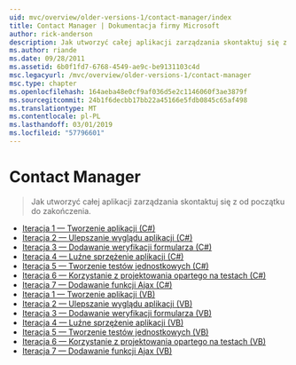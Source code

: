 ```yaml
---
uid: mvc/overview/older-versions-1/contact-manager/index
title: Contact Manager | Dokumentacja firmy Microsoft
author: rick-anderson
description: Jak utworzyć całej aplikacji zarządzania skontaktuj się z od początku do zakończenia.
ms.author: riande
ms.date: 09/28/2011
ms.assetid: 6b0f1fd7-6768-4549-ae9c-be9131103c4d
msc.legacyurl: /mvc/overview/older-versions-1/contact-manager
msc.type: chapter
ms.openlocfilehash: 164aeba48e0cf9af036d5e2c1146060f3ae3879f
ms.sourcegitcommit: 24b1f6decbb17bb22a45166e5fdb0845c65af498
ms.translationtype: MT
ms.contentlocale: pl-PL
ms.lasthandoff: 03/01/2019
ms.locfileid: "57796601"
---
```

<a name="contact-manager"></a>Contact Manager
====================
> Jak utworzyć całej aplikacji zarządzania skontaktuj się z od początku do zakończenia.


- [Iteracja 1 — Tworzenie aplikacji (C#)](iteration-1-create-the-application-cs.md)
- [Iteracja 2 — Ulepszanie wyglądu aplikacji (C#)](iteration-2-make-the-application-look-nice-cs.md)
- [Iteracja 3 — Dodawanie weryfikacji formularza (C#)](iteration-3-add-form-validation-cs.md)
- [Iteracja 4 — Luźne sprzężenie aplikacji (C#)](iteration-4-make-the-application-loosely-coupled-cs.md)
- [Iteracja 5 — Tworzenie testów jednostkowych (C#)](iteration-5-create-unit-tests-cs.md)
- [Iteracja 6 — Korzystanie z projektowania opartego na testach (C#)](iteration-6-use-test-driven-development-cs.md)
- [Iteracja 7 — Dodawanie funkcji Ajax (C#)](iteration-7-add-ajax-functionality-cs.md)
- [Iteracja 1 — Tworzenie aplikacji (VB)](iteration-1-create-the-application-vb.md)
- [Iteracja 2 — Ulepszanie wyglądu aplikacji (VB)](iteration-2-make-the-application-look-nice-vb.md)
- [Iteracja 3 — Dodawanie weryfikacji formularza (VB)](iteration-3-add-form-validation-vb.md)
- [Iteracja 4 — Luźne sprzężenie aplikacji (VB)](iteration-4-make-the-application-loosely-coupled-vb.md)
- [Iteracja 5 — Tworzenie testów jednostkowych (VB)](iteration-5-create-unit-tests-vb.md)
- [Iteracja 6 — Korzystanie z projektowania opartego na testach (VB)](iteration-6-use-test-driven-development-vb.md)
- [Iteracja 7 — Dodawanie funkcji Ajax (VB)](iteration-7-add-ajax-functionality-vb.md)
